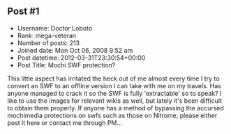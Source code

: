 ## Post #1
- Username: Doctor Loboto
- Rank: mega-veteran
- Number of posts: 213
- Joined date: Mon Oct 06, 2008 9:52 am
- Post datetime: 2012-03-31T23:30:54+00:00
- Post Title: Mochi SWF protection?

This little aspect has irritated the heck out of me almost every time I try to convert an SWF to an offline version I can take with me on my travels. Has anyone managed to crack it so the SWF is fully 'extractable' so to speak? I like to use the images for relevant wikis as well, but lately it's been difficult to obtain them properly. If anyone has a method of bypassing the accursed mochimedia protections on swfs such as those on Nitrome, please either post it here or contact me through PM...
